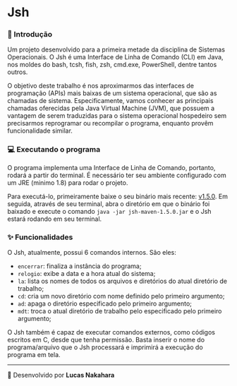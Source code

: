 # Jsh
### :pencil: Introdução
Um projeto desenvolvido para a primeira metade da disciplina de Sistemas Operacionais. O Jsh é uma Interface de Linha de Comando (CLI) em Java, nos
moldes do bash, tcsh, fish, zsh, cmd.exe, PowerShell, dentre tantos outros. 

O objetivo deste trabalho é nos aproximarmos das interfaces de programação (APIs) mais
baixas de um sistema operacional, que são as chamadas de sistema. Especificamente, vamos conhecer as principais chamadas oferecidas pela Java Virtual Machine (JVM), que possuem a vantagem de serem traduzidas para o sistema operacional hospedeiro sem precisarmos reprogramar ou recompilar o programa, enquanto provêm funcionalidade similar.

### :computer: Executando o programa
O programa implementa uma Interface de Linha de Comando, portanto, rodará a partir do terminal. É necessário ter seu ambiente configurado com um JRE (minimo 1.8) para rodar o projeto. 

Para executá-lo, primeiramente baixe o seu binário mais recente: [v1.5.0](https://github.com/Nakahwra/jsh/releases/tag/v1.5.0). Em seguida, através de seu terminal, abra o diretório em que o binário foi baixado e execute o comando `java -jar jsh-maven-1.5.0.jar` e o Jsh estará rodando em seu terminal.

### :sparkles: Funcionalidades
O Jsh, atualmente, possui 6 comandos internos. São eles:

- `encerrar`: finaliza a instância do programa;
- `relogio`: exibe a data e a hora atual do sistema;
- `la`: lista os nomes de todos os arquivos e diretórios do atual diretório de trabalho;
- `cd`: cria um novo diretório com nome definido pelo primeiro argumento;
- `ad`: apaga o diretório especificado pelo primeiro argumento;
- `mdt`: troca o atual diretório de trabalho pelo especificado pelo primeiro argumento;

O Jsh também é capaz de executar comandos externos, como códigos escritos em C, desde que tenha permissão. Basta inserir o nome do programa/arquivo que o Jsh processará e imprimirá a execução do programa em tela.

---
:rocket: Desenvolvido por **Lucas Nakahara**
